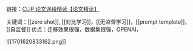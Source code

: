 
链接：[CLIP 论文逐段精读【论文精读】](https://www.bilibili.com/video/BV1SL4y1s7LQ/?spm_id_from=333.337.search-card.all.click&vd_source=e2ed568abb1e67cc88ad6275f6104534)

关键词：[[zero shot]], [[对比学习]]，[[无监督学习]]，[[prompt template]]，[[自监督]]
优点：迁移效果很强，数据集很强，OPENAI，


![[1701620833162.png]]

